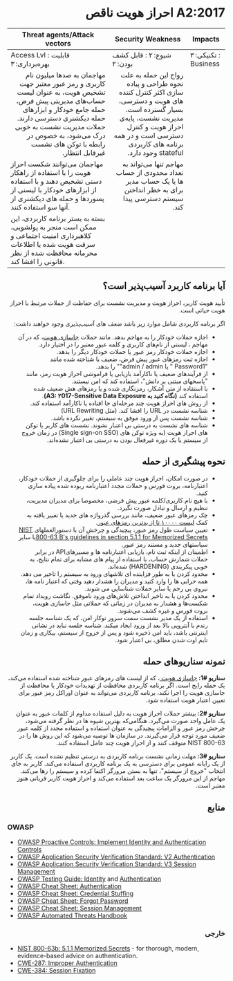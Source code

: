 # <div dir="rtl" align="right"> A2:2017 احراز هویت ناقص</div>

| Threat agents/Attack vectors | Security Weakness           | Impacts               |
| -- | -- | -- |
| Access Lvl : قابلیت بهره‌برداری: ۳ | شیوع: ۲ : قابل کشف بودن: ۲ | تکنیکی: ۳ : Business |
| <div dir="rtl" align="right">مهاجمان به صدها میلیون نام کاربری و رمز عبور معتبر جهت تشخیص هویت، به عنوان لیست حساب‌های مدیریتی پیش فرض، حمله جامع خودکار و ابزارهای حمله دیکشنری دسترسی دارند. حملات مدیریت نشست به خوبی درک می‌شود، به خصوص در رابطه با توکن های نشست غیرقابل انتظار.</div> | <div dir="rtl" align="right">رواج این حمله به علت نحوه طراحی و پیاده سازی اکثر کنترل کننده های هویت و دسترسی، بسیار گسترده است. مدیریت نشست، پایه‌ی احراز هویت و کنترل دسترسی است و در همه برنامه های کاربردی stateful وجود دارد.
مهاجمان می‌توانند شکست احراز هویت را با استفاده از راهکار دستی تشخیص دهند و با استفاده از ابزارهای خودکار با لیستی از پسوردها و حمله های دیکشنری از آنها سو استفاده کنند. </div> | <div dir="rtl" align="right">مهاجم تنها می‌تواند به تعداد محدودی از حساب ها یا یک حساب مدیر برای به خطر انداختن سیستم دسترسی پیدا کند. 
بسته به بستر برنامه کاربردی، این ممکن است منجر به پولشویی، کلاهبرداری امنیت اجتماعی و سرقت هویت شده یا اطلاعات محرمانه محافظت شده از نظر قانونی را افشا کند. </div> |

## <div dir="rtl" align="right">آیا برنامه کاربرد آسیب‌پذیر است؟</div>

<p dir="rtl" align="right">تأیید هویت کاربر، احراز هویت و مدیریت نشست برای حفاظت از حملات مرتبط با احراز هویت حیاتی است.</p>

<p dir="rtl" align="right">اگر برنامه کاربردی شامل موارد زیر باشد ضعف های آسیب‎‌پذیری وجود خواهند داشت:</p>

<ul dir="rtl" align="right">
 <li>اجازه حملات خودکار را به مهاجم بدهد. مانند حملات <a href="https://owasp.org/www-community/attacks/Credential_stuffing">جاسازی هویت</a>، که در آن مهاجم ، لیستی از نام‌های کاربری و کلمه عبور معتبر را در اختیار دارد.</li>
 <li>اجازه حملات خودکار رمز عبور یا حملات خودکار دیگر را بدهد. </li>
 <li>اجازه ثبت رمزهای عبور پیش فرض، ضعیف یا شناخته شده مانند "Password1 " یا admin / admin"" را بدهد. </li>
 <li>از فرآیندهای ضعیف یا ناکارآمد بازیابی یا فراموشی احراز هویت رمز، مانند "پاسخهای مبتنی بر دانش"، استفاده کند که امن نیستند.</li>
 <li>با استفاده از متن آشکار، رمزنگاری شده و یا رمزهای هش ضعیف شده استفاده کند <strong>(نگاه کنید به A3: ۲017-Sensitive Data Exposure)</strong>.</li>
 <li>از روش های احراز هویت چند مرحله‌ای جا افتاده یا ناکارآمد استفاده کند.  </li>
 <li>شناسه نشست در URL را افشا کند. (مثل URL Rewriting)  </li>
 <li>شناسه نشست پس از ورود موفق به سیستم، تغییر نکرده باشد. </li>
 <li>شناسه های نشست به درستی بی اعتبار نشوند. نشست های کاربر یا توکن های احراز هویت (به ویژه توکن های (Single sign-on SSO) در زمان خروج از سیستم یا یک دوره غیرفعال بودن به درستی بی اعتبار نشده‌اند.</li>
</ul>

## <div dir="rtl" align="right">نحوه پیشگیری از حمله</div>

<ul dir="rtl" align="right">
  <li>
   در صورت امکان، احراز هویت چند عاملی را برای جلوگیری از حملات خودکار، اعتبارنامه، بروت فورس و حملات مجدد اعتبارنامه ربوده شده پیاده سازی کنید.
  </li>
 <li>
    با هیچ نام کاربری/کلمه عبور پیش فرضی، مخصوصا برای مدیران مدیریت، تنظیم و ارسال و تبادل صورت نگیرد.
  </li>
 <li>
  چک رمزهای عبور ضعیف، مانند بررسی گذرواژه های جدید یا تغییر یافته به کمک <a href="https://github.com/danielmiessler/SecLists/tree/master/Password">لیست ۱۰۰۰۰ تا از بدترین رمزهای عبور</a>. 
  </li>
 <li>
  تعیین سیاست طول رمز عبور، پیچیدگی و چرخش آن با دستورالعملهای <a href="href="https://pages.nist.gov/800-63-3/sp800-63b.html#memsecret"">NIST 800-63 B's guidelines in section 5.1.1 for Memorized Secrets</a>یا سایر سیاستهای جدید و مستند رمز عبور.
  </li>
 <li>
اطمینان از اینکه ثبت نام، بازیابی اعتبارنامه ها و مسیرهایAPI  در برابر حملات شمارش حساب، با استفاده از پیام های مشابه برای تمام نتایج، به خوبی پیکربندی (HARDENING) شده‌اند.
  </li>
 <li>
    محدود کردن یا به طور فزاینده ای تلاشهای ورود به سیستم را تاخیر می دهد. همه خرابی ها را وارد کنید و مدیران را هشدار دهید وقتی که اعتبار نامه ها، نیروی بی رحم یا سایر حملات شناسایی می شوند.
  </li>
 <li>
محدود کردن یا به تاخیر انداختن تلاش‌های ورود ناموفق. نگاشت رویداد تمام شکست‌ها و هشدار به مدیران در زمانی که حملاتی مثل جاسازی هویت، بروت فورس و غیره کشف می‌شوند.
  </li> 
 <li>
استفاده از یک مدیر نشست سمت سرور توکار امن، که یک شناسه جلسه رندم با آنتروپی بالا بعد از ورود ایجاد میکند. شناسه جلسه نباید در نشانی اینترنتی باشد، باید امن ذخیره شود و پس از خروج از سیستم، بیکاری و زمان تایم اوت شدن مطلق، بی اعتبار شود.
  </li> 
</ul>

## <div dir="rtl" align="right">نمونه‌ سناریوهای حمله</div> 

<p dir="rtl" align="right"><strong>سناریو #1: </strong><a href=""> جاسازی هویت </a>، که از لیست های رمزهای عبور شناخته شده استفاده می‌کند، یک حمله رایج است. اگر برنامه کاربردی محافظت از تهدیدات خودکار یا محافظت از جاسازی هویت را اجرا نکند، برنامه کاربردی می‌تواند به عنوان اوراکل رمز عبور برای تعیین اعتبار هویت استفاده شود.</p>

<p dir="rtl" align="right"><strong>سناریو #2: </strong>بیشتر حملات احراز هویت به دلیل استفاده مداوم از کلمات عبور به عنوان یک عامل واحد صورت می‌گیرد. هنگامی‌که بهترین شیوه ها در نظر گرفته می‌شود، چرخش رمز عبور و الزامات پیچیدگی به عنوان استفاده و استفاده مجدد از کلمه عبور ضعیف مورد توجه قرار می‌گیرند. در سازمان ها توصیه می‌شود که این روش ها را در NIST 800-63 متوقف کنند و از احراز هویت چند عامل استفاده کنند.</p>

<p dir="rtl" align="right"><strong>سناریو #3: </strong>مهلت زمانی نشست برنامه کاربردی به درستی تنظیم نشده است. یک کاربر از یک رایانه عمومی ‌برای دسترسی به یک برنامه کاربردی استفاده می‌کند. کاربر به جای انتخاب "خروج از سیستم"،  تنها به بستن مرورگر اکتفا کرده و سیستم را رها می‌کند. مهاجم از این مرورگر یک ساعت بعد استفاده می‌کند و احراز هویت کاربر قربانی هنوز معتبر است.</p>

## <div dir="rtl" align="right">منابع</div> 

### OWASP

* [OWASP Proactive Controls: Implement Identity and Authentication Controls](https://owasp.org/www-project-proactive-controls/v3/en/c6-digital-identity)
* [OWASP Application Security Verification Standard: V2 Authentication](https://github.com/OWASP/ASVS/blob/v4.0.2/4.0/en/0x11-V2-Authentication.md)
* [OWASP Application Security Verification Standard: V3 Session Management](https://github.com/OWASP/ASVS/blob/v4.0.2/4.0/en/0x12-V3-Session-management.md)
* [OWASP Testing Guide: Identity](https://owasp.org/www-project-web-security-testing-guide/latest/4-Web_Application_Security_Testing/03-Identity_Management_Testing/README)
 and [Authentication](https://owasp.org/www-project-web-security-testing-guide/latest/4-Web_Application_Security_Testing/04-Authentication_Testing/README)
* [OWASP Cheat Sheet: Authentication](https://cheatsheetseries.owasp.org/cheatsheets/Authentication_Cheat_Sheet.html)
* [OWASP Cheat Sheet: Credential Stuffing](https://cheatsheetseries.owasp.org/cheatsheets/Credential_Stuffing_Prevention_Cheat_Sheet.html)
* [OWASP Cheat Sheet: Forgot Password](https://cheatsheetseries.owasp.org/cheatsheets/Forgot_Password_Cheat_Sheet.html)
* [OWASP Cheat Sheet: Session Management](https://cheatsheetseries.owasp.org/cheatsheets/Session_Management_Cheat_Sheet.html)
* [OWASP Automated Threats Handbook](https://owasp.org/www-project-automated-threats-to-web-applications/)

### <div dir="rtl" align="right">خارجی</div>

* [NIST 800-63b: 5.1.1 Memorized Secrets](https://pages.nist.gov/800-63-3/sp800-63b.html#memsecret) - for thorough, modern, evidence-based advice on authentication. 
* [CWE-287: Improper Authentication](https://cwe.mitre.org/data/definitions/287.html)
* [CWE-384: Session Fixation](https://cwe.mitre.org/data/definitions/384.html)
